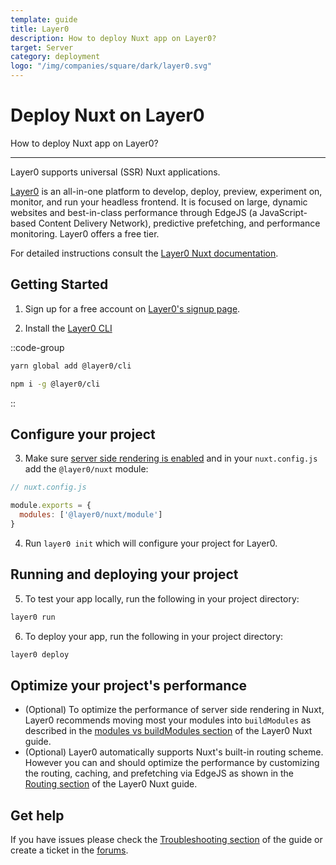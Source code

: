 ```yaml
---
template: guide
title: Layer0
description: How to deploy Nuxt app on Layer0?
target: Server
category: deployment
logo: "/img/companies/square/dark/layer0.svg"
---
```

# Deploy Nuxt on Layer0

How to deploy Nuxt app on Layer0?

---

Layer0 supports universal (SSR) Nuxt applications.

[Layer0](https://www.layer0.co) is an all-in-one platform to develop, deploy, preview, experiment on, monitor, and run your headless frontend. It is focused on large, dynamic websites and best-in-class performance through EdgeJS (a JavaScript-based Content Delivery Network), predictive prefetching, and performance monitoring. Layer0 offers a free tier.

For detailed instructions consult the [Layer0 Nuxt documentation](https://docs.layer0.co/guides/nuxt).

## Getting Started

1. Sign up for a free account on [Layer0's signup page](https://app.layer0.co/signup).

2. Install the [Layer0 CLI](https://docs.layer0.co/guides/cli)



::code-group
```bash [Yarn]
yarn global add @layer0/cli
```
```bash [NPM]
npm i -g @layer0/cli
```
::



## Configure your project

3. Make sure [server side rendering is enabled](/docs/configuration-glossary/configuration-ssr) and in your `nuxt.config.js` add the `@layer0/nuxt` module:

```js
// nuxt.config.js

module.exports = {
  modules: ['@layer0/nuxt/module']
}
```

4. Run `layer0 init` which will configure your project for Layer0.

## Running and deploying your project

5. To test your app locally, run the following in your project directory:

```js
layer0 run
```

6. To deploy your app, run the following in your project directory:

```js
layer0 deploy
```

## Optimize your project's performance

- (Optional) To optimize the performance of server side rendering in Nuxt, Layer0 recommends moving most your modules into `buildModules` as described in the [modules vs buildModules section](https://docs.layer0.co/guides/nuxt#section_modules_vs_buildmodules) of the Layer0 Nuxt guide.
- (Optional) Layer0 automatically supports Nuxt's built-in routing scheme. However you can and should optimize the performance by customizing the routing, caching, and prefetching via EdgeJS as shown in the [Routing section](https://docs.layer0.co/guides/nuxt#section_routing) of the Layer0 Nuxt guide.

## Get help

If you have issues please check the [Troubleshooting section](https://docs.layer0.co/guides/nuxt#section_troubleshooting) of the guide or create a ticket in the [forums](https://forum.layer0.co).
